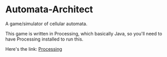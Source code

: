 # Automata-Architect
A game/simulator of cellular automata.

This game is written in Processing, which basically Java, so you'll need to have Processing installed to run this.

Here's the link: [Processing](https://processing.org/download)
